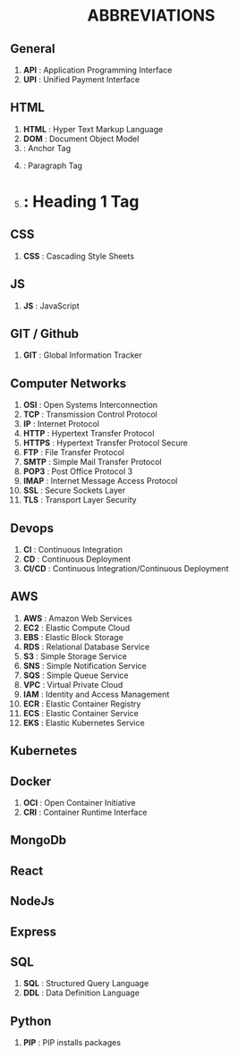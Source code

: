 <h1 align="center">ABBREVIATIONS</h1>

<h2>General</h2>

1. **API** : Application Programming Interface
2. **UPI** : Unified Payment Interface

<h2>HTML</h2>

1. **HTML** : Hyper Text Markup Language
2. **DOM** : Document Object Model
3. **<a>** : Anchor Tag
4. **<p>** : Paragraph Tag
5. **<h1>** : Heading 1 Tag

<h2>CSS</h2>

1. **CSS** : Cascading Style Sheets

<h2>JS</h2>

1. **JS** : JavaScript

<h2>GIT / Github</h2>

1. **GIT** : Global Information Tracker

<h2>Computer Networks</h2>

1. **OSI** : Open Systems Interconnection
2. **TCP** : Transmission Control Protocol
3. **IP** : Internet Protocol
4. **HTTP** : Hypertext Transfer Protocol
5. **HTTPS** : Hypertext Transfer Protocol Secure
6. **FTP** : File Transfer Protocol
7. **SMTP** : Simple Mail Transfer Protocol
8. **POP3** : Post Office Protocol 3
9. **IMAP** : Internet Message Access Protocol
10. **SSL** : Secure Sockets Layer
11. **TLS** : Transport Layer Security

<h2>Devops</h2>

1. **CI** : Continuous Integration
2. **CD** : Continuous Deployment
3. **CI/CD** : Continuous Integration/Continuous Deployment

<h2>AWS</h2>

1. **AWS** : Amazon Web Services
2. **EC2** : Elastic Compute Cloud
3. **EBS** : Elastic Block Storage
4. **RDS** : Relational Database Service
5. **S3** : Simple Storage Service
6. **SNS** : Simple Notification Service
7. **SQS** : Simple Queue Service
8. **VPC** : Virtual Private Cloud
9. **IAM** : Identity and Access Management
10. **ECR** : Elastic Container Registry
11. **ECS** : Elastic Container Service
12. **EKS** : Elastic Kubernetes Service

<h2>Kubernetes</h2>

<h2>Docker</h2>
 
 1. **OCI**  : Open Container Initiative
 2. **CRI**  : Container Runtime Interface

<h2>MongoDb</h2>

<h2>React</h2>

<h2>NodeJs</h2>

<h2>Express</h2>

<h2>SQL</h2>

1. **SQL** : Structured Query Language
2. **DDL** : Data Definition Language

<h2>Python</h2>

1.  **PIP** : PIP installs packages
